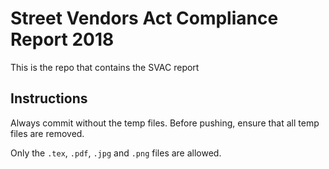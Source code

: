 # Street Vendors Act Compliance Report 2018
This is the repo that contains the SVAC report

## Instructions

Always commit without the temp files. Before pushing, ensure that all temp files are removed. 

Only the  `.tex`, `.pdf`, `.jpg` and `.png` files are allowed. 
